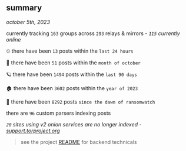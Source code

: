 
## summary
_october 5th, 2023_

currently tracking `163` groups across `293` relays & mirrors - _`115` currently online_

⏲ there have been `13` posts within the `last 24 hours`

🦈 there have been `51` posts within the `month of october`

🪐 there have been `1494` posts within the `last 90 days`

🏚 there have been `3602` posts within the `year of 2023`

🦕 there have been `8292` posts `since the dawn of ransomwatch`

there are `96` custom parsers indexing posts

_`20` sites using v2 onion services are no longer indexed - [support.torproject.org](https://support.torproject.org/onionservices/v2-deprecation/)_

> see the project [README](https://github.com/joshhighet/ransomwatch#ransomwatch--) for backend technicals
